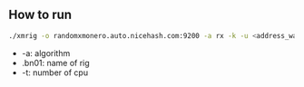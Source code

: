 ## How to run

```bash
./xmrig -o randomxmonero.auto.nicehash.com:9200 -a rx -k -u <address_wallet>.bn01 -t 2
```

- -a: algorithm 
- .bn01: name of rig
- -t: number of cpu
